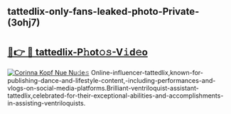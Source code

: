 ## tattedlix-only-fans​-leaked-photo​-Private-(3ohj7)


# <h2><a href="https://mediaupload.pro?title=tattedlix&ref=git">🔗👉 🔴 tattedlix-P𝚑ot𝚘𝚜-V𝚒d𝚎o</a></h2>

[![Corinna Kopf Nue Nu𝚍e𝚜](https://i.imgur.com/0qMVB7G.gif)](https://mediaupload.pro?title=tattedlix&ref=git)
Online-influencer-tattedlix,known-for-publishing-dance-and-lifestyle-content,-including-performances-and-vlogs-on-social-media-platforms.Brilliant-ventriloquist-assistant-tattedlix,celebrated-for-their-exceptional-abilities-and-accomplishments-in-assisting-ventriloquists.  